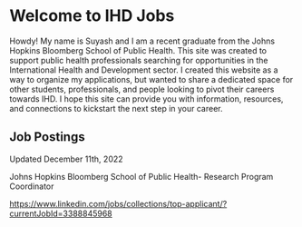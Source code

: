 <html>
<head>
<title>IHDJobs.com</title>
</head>
<body>

<h1>Welcome to IHD Jobs </h1>
<p>Howdy! My name is Suyash and I am a recent graduate from the Johns Hopkins Bloomberg School of Public Health. This site was created to support public health professionals searching for opportunities in the International Health and Development sector. I created this website as a way to organize my applications, but wanted to share a dedicated space for other students, professionals, and people looking to pivot their careers towards IHD. I hope this site can provide you with information, resources, and connections to kickstart the next step in your career. </p>
 
  <h2>Job Postings</h2>
  <p>Updated December 11th, 2022</p>
  <p> Johns Hopkins Bloomberg School of Public Health- Research Program Coordinator </p>
  <a href="https://www.linkedin.com/jobs/collections/top-applicant/?currentJobId=3388845968"</a>

 https://www.linkedin.com/jobs/collections/top-applicant/?currentJobId=3388845968
</body>
</html>
